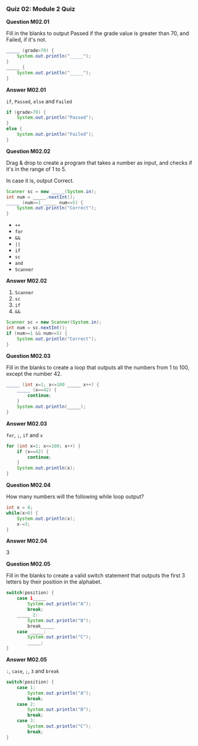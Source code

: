 ### Quiz 02: Module 2 Quiz

**Question M02.01**

Fill in the blanks to output Passed if the grade value is greater than 70, and Failed, if it's not.

```java
_____ (grade>70) {
	System.out.println("_____");
}
_____ {
	System.out.println("_____");
}
```

**Answer M02.01**

`if`, `Passed`, `else` and `Failed`

```java
if (grade>70) {
	System.out.println("Passed");
}
else {
	System.out.println("Failed");
}
```

**Question M02.02**

Drag & drop to create a program that takes a number as input, and checks if it's in the range of 1 to 5. 

In case it is, output Correct.

```java
Scanner sc = new _____(System.in);
int num = _____.nextInt();
_____ (num>=1 _____ num<=5) {
	System.out.println("Correct");
}
```

- `++`
- `for`
- `&&`
- `||`
- `if`
- `sc`
- `and`
- `Scanner`

**Answer M02.02**

1. `Scanner`
2. `sc`
3. `if`
4. `&&`

```java
Scanner sc = new Scanner(System.in);
int num = sc.nextInt();
if (num>=1 && num<=5) {
	System.out.println("Correct");
}
```

**Question M02.03**

Fill in the blanks to create a loop that outputs all the numbers from 1 to 100, except the number 42.

```java
_____ (int x=1; x<=100 _____ x++) {
	_____ (x==42) {
		continue;
	}
	System.out.println(_____);
}
```

**Answer M02.03**

`for`, `;`, `if` and `x`

```java
for (int x=1; x<=100; x++) {
	if (x==42) {
		continue;
	}
	System.out.println(x);
}
```

**Question M02.04**

How many numbers will the following while loop output?

```java
int x = 8;
while(x>0) {
	System.out.println(x);
	x-=3;
}
```

**Answer M02.04**

3

**Question M02.05**

Fill in the blanks to create a valid switch statement that outputs the first 3 letters by their position in the alphabet.

```java
switch(position) {
	case 1_____
		System.out.println("A");
		break;
	_____ 2:
		System.out.println("B");
		break_____
	case _____: 
		System.out.println("C");
		_____;
}
```

**Answer M02.05**

`:`, `case`, `;`, `3` and `break`

```java
switch(position) {
	case 1:
		System.out.println("A");
		break;
	case 2:
		System.out.println("B");
		break;
	case 3: 
		System.out.println("C");
		break;
}
```
